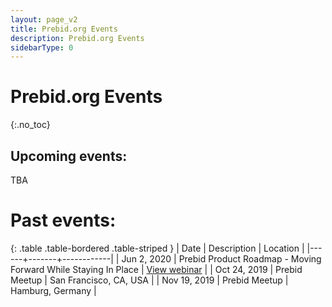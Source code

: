 ```yaml
---
layout: page_v2
title: Prebid.org Events
description: Prebid.org Events
sidebarType: 0
---
```


# Prebid.org Events
{:.no_toc}

## Upcoming events:

TBA

# Past events:

{: .table .table-bordered .table-striped }
| Date | Description | Location |
|------+-------+------------|
| Jun 2, 2020 | Prebid Product Roadmap - Moving Forward While Staying In Place | [View webinar](https://event.on24.com/wcc/r/2366096/86825880B7AF15ACBCE71F188729FC63) |
| Oct 24, 2019 | Prebid Meetup | San Francisco, CA, USA |
| Nov 19, 2019 | Prebid Meetup | Hamburg, Germany |
